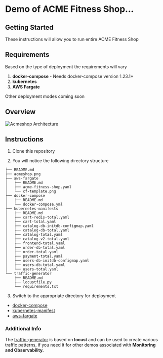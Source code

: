 # Demo of ACME Fitness Shop...

## Getting Started

These instructions will allow you to run entire ACME Fitness Shop

## Requirements

Based on the type of deployment the requirements will vary

1. **docker-compose** - Needs docker-compose version 1.23.1+
2. **kubernetes**
3. **AWS Fargate** 

Other deployment modes coming soon

## Overview

![Acmeshop Architecture](./acmeshop.png)

## Instructions

1. Clone this repository

2. You will notice the following directory structure

```text
├── README.md
├── acmeshop.png
├── aws-fargate
│   ├── README.md
│   ├── acme-fitness-shop.yaml
│   └── cf-template.png
├── docker-compose
│   ├── README.md
│   └── docker-compose.yml
├── kubernetes-manifests
│   ├── README.md
│   ├── cart-redis-total.yaml
│   ├── cart-total.yaml
│   ├── catalog-db-initdb-configmap.yaml
│   ├── catalog-db-total.yaml
│   ├── catalog-total.yaml
│   ├── catalog-v2-total.yaml
│   ├── frontend-total.yaml
│   ├── order-db-total.yaml
│   ├── order-total.yaml
│   ├── payment-total.yaml
│   ├── users-db-initdb-configmap.yaml
│   ├── users-db-total.yaml
│   └── users-total.yaml
└── traffic-generator
    ├── README.md
    ├── locustfile.py
    └── requirements.txt
```

3. Switch to the appropriate directory for deployment

* [docker-compose](./docker-compose)  
* [kubernetes-manifest](./kubernetes-manifests)
* [aws-fargate](./aws-fargate)

### Additional Info

The [traffic-generator](./traffic-generator) is based on **locust** and can be used to create various traffic patterns, if you need it for other demos associated with **Monitoring and Observability.**
